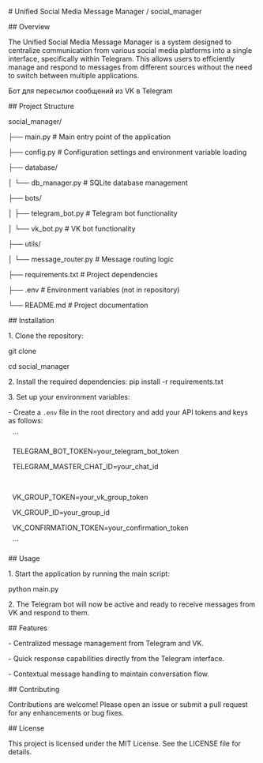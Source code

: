 \# Unified Social Media Message Manager / social\_manager



\## Overview

The Unified Social Media Message Manager is a system designed to centralize communication from various social media platforms into a single interface, specifically within Telegram. This allows users to efficiently manage and respond to messages from different sources without the need to switch between multiple applications.



Бот для пересылки сообщений из VK в Telegram



\## Project Structure

social\_manager/

├── main.py # Main entry point of the application

├── config.py # Configuration settings and environment variable loading

├── database/

│ └── db\_manager.py # SQLite database management

├── bots/

│ ├── telegram\_bot.py # Telegram bot functionality

│ └── vk\_bot.py # VK bot functionality

├── utils/

│ └── message\_router.py # Message routing logic

├── requirements.txt # Project dependencies

├── .env # Environment variables (not in repository)

└── README.md # Project documentation



\## Installation



1\. Clone the repository:

git clone <repository-url>

cd social\_manager



2\. Install the required dependencies:
pip install -r requirements.txt



3\. Set up your environment variables:

\- Create a `.env` file in the root directory and add your API tokens and keys as follows:

&nbsp; ```

&nbsp; TELEGRAM\_BOT\_TOKEN=your\_telegram\_bot\_token

&nbsp; TELEGRAM\_MASTER\_CHAT\_ID=your\_chat\_id

&nbsp; 

&nbsp; VK\_GROUP\_TOKEN=your\_vk\_group\_token

&nbsp; VK\_GROUP\_ID=your\_group\_id

&nbsp; VK\_CONFIRMATION\_TOKEN=your\_confirmation\_token

&nbsp; ```



\## Usage



1\. Start the application by running the main script:

python main.py



2\. The Telegram bot will now be active and ready to receive messages from VK and respond to them.



\## Features

\- Centralized message management from Telegram and VK.

\- Quick response capabilities directly from the Telegram interface.

\- Contextual message handling to maintain conversation flow.



\## Contributing

Contributions are welcome! Please open an issue or submit a pull request for any enhancements or bug fixes.



\## License

This project is licensed under the MIT License. See the LICENSE file for details.

